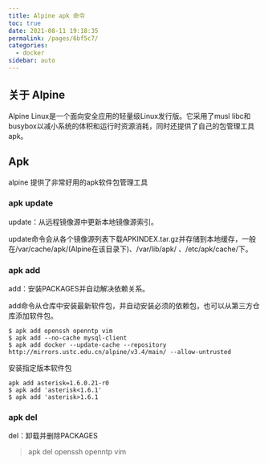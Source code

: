 ```yaml
---
title: Alpine apk 命令
toc: true
date: 2021-08-11 19:18:35
permalink: /pages/6bf5c7/
categories:
  - docker
sidebar: auto
---
```


## 关于 Alpine 

Alpine Linux是一个面向安全应用的轻量级Linux发行版。它采用了musl libc和busybox以减小系统的体积和运行时资源消耗，同时还提供了自己的包管理工具apk。

## Apk

alpine 提供了非常好用的apk软件包管理工具


### apk update

update：从远程镜像源中更新本地镜像源索引。

update命令会从各个镜像源列表下载APKINDEX.tar.gz并存储到本地缓存，一般在/var/cache/apk/(Alpine在该目录下)、/var/lib/apk/ 、/etc/apk/cache/下。

### apk add

add：安装PACKAGES并自动解决依赖关系。

add命令从仓库中安装最新软件包，并自动安装必须的依赖包，也可以从第三方仓库添加软件包。


```
$ apk add openssh openntp vim
$ apk add --no-cache mysql-client
$ apk add docker --update-cache --repository http://mirrors.ustc.edu.cn/alpine/v3.4/main/ --allow-untrusted

```


安装指定版本软件包

```
apk add asterisk=1.6.0.21-r0
$ apk add 'asterisk<1.6.1'
$ apk add 'asterisk>1.6.1

```


### apk del

del：卸载并删除PACKAGES

> apk del openssh openntp vim
